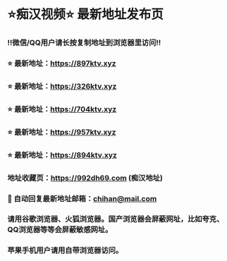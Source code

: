 # ⭐️痴汉视频⭐️ 最新地址发布页

### ‼️微信/QQ用户请长按复制地址到浏览器里访问‼️

### ⭐️ 最新地址：https://897ktv.xyz

### ⭐️ 最新地址：https://326ktv.xyz

### ⭐️ 最新地址：https://704ktv.xyz

### ⭐️ 最新地址：https://957ktv.xyz

### ⭐️ 最新地址：https://894ktv.xyz



### 地址收藏页：https://992dh69.com (痴汉地址)
### 📧 自动回复最新地址邮箱：chihan@mail.com
### 请用谷歌浏览器、火狐浏览器。国产浏览器会屏蔽网址，比如夸克、QQ浏览器等等会屏蔽敏感网址。
### 苹果手机用户请用自带浏览器访问。
